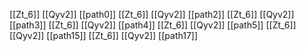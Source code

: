 [[Zt_6]]
[[Qyv2]]
[[path0]]
[[Zt_6]]
[[Qyv2]]
[[path2]]
[[Zt_6]]
[[Qyv2]]
[[path3]]
[[Zt_6]]
[[Qyv2]]
[[path4]]
[[Zt_6]]
[[Qyv2]]
[[path5]]
[[Zt_6]]
[[Qyv2]]
[[path15]]
[[Zt_6]]
[[Qyv2]]
[[path17]]
